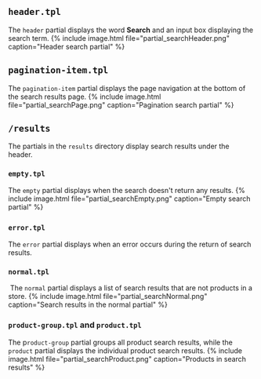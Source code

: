 ## `header.tpl`

The `header` partial displays the word **Search** and an input box displaying the search term.
{% include image.html file="partial_searchHeader.png" caption="Header search partial" %}


## `pagination-item.tpl`

The `pagination-item` partial displays the page navigation at the bottom of the search results page.
{% include image.html file="partial_searchPage.png" caption="Pagination search partial" %}


## `/results`

The partials in the `results` directory display search results under the header.
​
### `empty.tpl`

The `empty` partial displays when the search doesn't return any results.
{% include image.html file="partial_searchEmpty.png" caption="Empty search partial" %}

### `error.tpl`​

The `error` partial displays when an error occurs during the return of search results.

### `normal.tpl`
​
The `normal` partial displays a list of search results that are not products in a store.
{% include image.html file="partial_searchNormal.png" caption="Search results in the normal partial" %}

### `product-group.tpl` and `product.tpl`

The p`roduct-group` partial groups all product search results, while the `product` partial displays the individual product search results.
{% include image.html file="partial_searchProduct.png" caption="Products in search results" %}